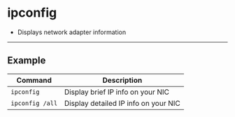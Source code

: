 # ipconfig

- Displays network adapter information

---

## Example

| **Command** | **Description** |
|-------------|-----------------|
| `ipconfig` | Display brief IP info on your NIC |
| `ipconfig /all` | Display detailed IP info on your NIC |
